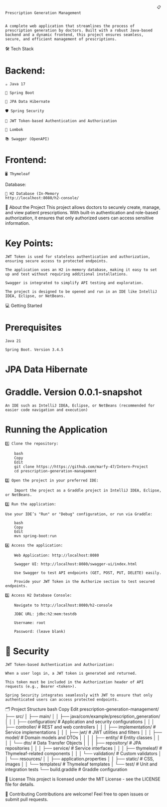                                                                         📋 Prescription Generation Management
                                                                        
                                                                        
    A complete web application that streamlines the process of prescription generation by doctors. Built with a robust Java-based backend and a dynamic frontend, this project ensures seamless,    secure, and efficient management of prescriptions.

🛠️ Tech Stack
# Backend:

    ☕ Java 17

    🚀 Spring Boot

    🔗 JPA Data Hibernate

    🛡️ Spring Security

    🔐 JWT Token-based Authentication and Authorization

    📝 Lombok

    📚 Swagger (OpenAPI)

# Frontend:

    🖥️ Thymeleaf

Database:

    💾 H2 Database (In-Memory
    http://localhost:8080/h2-console/

📖 About the Project
This project allows doctors to securely create, manage, and view patient prescriptions. With built-in authentication and role-based authorization, it ensures that only authorized users can access sensitive information.

# Key Points:

    JWT Token is used for stateless authentication and authorization, ensuring secure access to protected endpoints.

    The application uses an H2 in-memory database, making it easy to set up and test without requiring additional installations.

    Swagger is integrated to simplify API testing and exploration.

    The project is designed to be opened and run in an IDE like IntelliJ IDEA, Eclipse, or NetBeans.


💻 Getting Started
# Prerequisites
    Java 21

    Spring Boot. Version 3.4.5

# JPA Data Hibernate

# Graddle. Version 0.0.1-snapshot

    An IDE such as IntelliJ IDEA, Eclipse, or NetBeans (recommended for easier code navigation and execution)


# Running the Application
    1️⃣ Clone the repository:

        bash
        Copy
        Edit
        git clone https://https://github.com/marfy-47/Intern-Project
        cd prescription-generation-management

    2️⃣ Open the project in your preferred IDE:

        Import the project as a Graddle project in IntelliJ IDEA, Eclipse, or NetBeans.

    3️⃣ Run the application:

    Use your IDE’s "Run" or "Debug" configuration, or run via Graddle:

        bash
        Copy
        Edit
        mvn spring-boot:run

    4️⃣ Access the application:

        Web Application: http://localhost:8080

        Swagger UI: http://localhost:8080/swagger-ui/index.html

        Use Swagger to test API endpoints (GET, POST, PUT, DELETE) easily.

        Provide your JWT Token in the Authorize section to test secured endpoints.

    5️⃣ Access H2 Database Console:

        Navigate to http://localhost:8080/h2-console

        JDBC URL: jdbc:h2:mem:testdb

        Username: root

        Password: (leave blank)


# 🔐 Security
    JWT Token-based Authentication and Authorization:

    When a user logs in, a JWT token is generated and returned.

    This token must be included in the Authorization header of API requests (e.g., Bearer <token>).

    Spring Security integrates seamlessly with JWT to ensure that only authenticated users can access protected endpoints.

🗂️ Project Structure
bash
Copy
Edit
prescription-generation-management/
├── src/
│   ├── main/
│   │   ├── java/com/example/prescription_generation/
│   │   │   ├── configuration/       # Application and security configurations
│   │   │   ├── controller/          # REST and web controllers
│   │   │   ├── implementation/      # Service implementations
│   │   │   ├── jwt/                 # JWT utilities and filters
│   │   │   ├── model/               # Domain models and DTOs
│   │   │   │   ├── entity/          # Entity classes
│   │   │   │   └── dto/             # Data Transfer Objects
│   │   │   ├── repository/          # JPA repositories
│   │   │   ├── service/             # Service interfaces
│   │   │   ├── thymeleaf/           # Thymeleaf-related components
│   │   │   └── validation/          # Custom validators
│   │   └── resources/
│   │       ├── application.properties
│   │       ├── static/              # CSS, images
│   │       └── templates/           # Thymeleaf templates
│   └── test/                        # Unit and integration tests
└── build.graddle                    # Graddle configuration

📑 License
    This project is licensed under the MIT License - see the LICENSE file for details.

🤝 Contributing
    Contributions are welcome! Feel free to open issues or submit pull requests.
